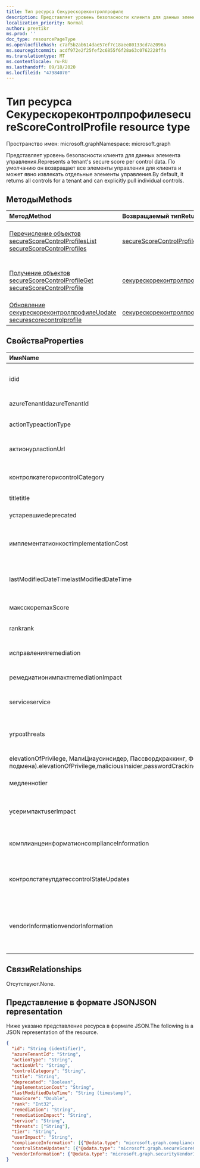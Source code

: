 ```yaml
---
title: Тип ресурса Секурескореконтролпрофиле
description: Представляет уровень безопасности клиента для данных элемента управления. По умолчанию он возвращает все элементы управления для клиента и может явно извлекать отдельные элементы управления.
localization_priority: Normal
author: preetikr
ms.prod: ''
doc_type: resourcePageType
ms.openlocfilehash: c7af5b2ab614dae57ef7c18aee80133cd7a2096a
ms.sourcegitcommit: acdf972e2f25fef2c6855f6f28a63c0762228ffa
ms.translationtype: MT
ms.contentlocale: ru-RU
ms.lasthandoff: 09/18/2020
ms.locfileid: "47984070"
---
```

# <a name="securescorecontrolprofile-resource-type"></a><span data-ttu-id="4db8e-104">Тип ресурса Секурескореконтролпрофиле</span><span class="sxs-lookup"><span data-stu-id="4db8e-104">secureScoreControlProfile resource type</span></span>

<span data-ttu-id="4db8e-105">Пространство имен: microsoft.graph</span><span class="sxs-lookup"><span data-stu-id="4db8e-105">Namespace: microsoft.graph</span></span>

<span data-ttu-id="4db8e-106">Представляет уровень безопасности клиента для данных элемента управления.</span><span class="sxs-lookup"><span data-stu-id="4db8e-106">Represents a tenant's secure score per control data.</span></span> <span data-ttu-id="4db8e-107">По умолчанию он возвращает все элементы управления для клиента и может явно извлекать отдельные элементы управления.</span><span class="sxs-lookup"><span data-stu-id="4db8e-107">By default, it returns all controls for a tenant and can explicitly pull individual controls.</span></span>


## <a name="methods"></a><span data-ttu-id="4db8e-108">Методы</span><span class="sxs-lookup"><span data-stu-id="4db8e-108">Methods</span></span>

| <span data-ttu-id="4db8e-109">Метод</span><span class="sxs-lookup"><span data-stu-id="4db8e-109">Method</span></span>   | <span data-ttu-id="4db8e-110">Возвращаемый тип</span><span class="sxs-lookup"><span data-stu-id="4db8e-110">Return Type</span></span>|<span data-ttu-id="4db8e-111">Описание</span><span class="sxs-lookup"><span data-stu-id="4db8e-111">Description</span></span>|
|:---------------|:--------|:----------|
|[<span data-ttu-id="4db8e-112">Перечисление объектов secureScoreControlProfiles</span><span class="sxs-lookup"><span data-stu-id="4db8e-112">List secureScoreControlProfiles</span></span>](../api/security-list-securescorecontrolprofiles.md) | [<span data-ttu-id="4db8e-113">secureScoreControlProfile</span><span class="sxs-lookup"><span data-stu-id="4db8e-113">secureScoreControlProfile</span></span>](securescorecontrolprofile.md) |<span data-ttu-id="4db8e-114">Чтение свойств и метаданных объекта Секурескореконтролпрофилес.</span><span class="sxs-lookup"><span data-stu-id="4db8e-114">Read properties and metadata of a secureScoreControlProfiles object.</span></span>|
|[<span data-ttu-id="4db8e-115">Получение объектов secureScoreControlProfile</span><span class="sxs-lookup"><span data-stu-id="4db8e-115">Get secureScoreControlProfile</span></span>](../api/securescorecontrolprofile-get.md) | [<span data-ttu-id="4db8e-116">секурескореконтролпрофиле</span><span class="sxs-lookup"><span data-stu-id="4db8e-116">securescorecontrolprofile</span></span>](securescorecontrolprofile.md) |<span data-ttu-id="4db8e-117">Чтение свойств и метаданных объекта Секурескореконтролпрофилес.</span><span class="sxs-lookup"><span data-stu-id="4db8e-117">Read properties and metadata of a secureScoreControlProfiles object.</span></span>|
|[<span data-ttu-id="4db8e-118">Обновление секурескореконтролпрофиле</span><span class="sxs-lookup"><span data-stu-id="4db8e-118">Update securescorecontrolprofile</span></span>](../api/securescorecontrolprofile-update.md) | [<span data-ttu-id="4db8e-119">секурескореконтролпрофиле</span><span class="sxs-lookup"><span data-stu-id="4db8e-119">securescorecontrolprofile</span></span>](securescorecontrolprofile.md) |<span data-ttu-id="4db8e-120">Обновление объекта секурескореконтролпрофиле.</span><span class="sxs-lookup"><span data-stu-id="4db8e-120">Update an securescorecontrolprofile object.</span></span> |


## <a name="properties"></a><span data-ttu-id="4db8e-121">Свойства</span><span class="sxs-lookup"><span data-stu-id="4db8e-121">Properties</span></span>

|<span data-ttu-id="4db8e-122">Имя</span><span class="sxs-lookup"><span data-stu-id="4db8e-122">Name</span></span> |<span data-ttu-id="4db8e-123">Тип</span><span class="sxs-lookup"><span data-stu-id="4db8e-123">Type</span></span> |<span data-ttu-id="4db8e-124">Описание</span><span class="sxs-lookup"><span data-stu-id="4db8e-124">Description</span></span> |
|:--|:--|:--|
|<span data-ttu-id="4db8e-125">id</span><span class="sxs-lookup"><span data-stu-id="4db8e-125">id</span></span>|<span data-ttu-id="4db8e-126">String</span><span class="sxs-lookup"><span data-stu-id="4db8e-126">String</span></span>|<span data-ttu-id="4db8e-127">GUID или уникальный идентификатор, созданный поставщиком.</span><span class="sxs-lookup"><span data-stu-id="4db8e-127">Provider-generated GUID/unique identifier.</span></span> <span data-ttu-id="4db8e-128">Только для чтения.</span><span class="sxs-lookup"><span data-stu-id="4db8e-128">Read-only.</span></span> <span data-ttu-id="4db8e-129">Обязательный атрибут.</span><span class="sxs-lookup"><span data-stu-id="4db8e-129">Required.</span></span>|
|<span data-ttu-id="4db8e-130">azureTenantId</span><span class="sxs-lookup"><span data-stu-id="4db8e-130">azureTenantId</span></span>|<span data-ttu-id="4db8e-131">String</span><span class="sxs-lookup"><span data-stu-id="4db8e-131">String</span></span>|<span data-ttu-id="4db8e-132">Строка GUID для идентификатора клиента.</span><span class="sxs-lookup"><span data-stu-id="4db8e-132">GUID string for tenant ID.</span></span>|
|<span data-ttu-id="4db8e-133">actionType</span><span class="sxs-lookup"><span data-stu-id="4db8e-133">actionType</span></span>|<span data-ttu-id="4db8e-134">String</span><span class="sxs-lookup"><span data-stu-id="4db8e-134">String</span></span>|<span data-ttu-id="4db8e-135">Тип действия управления (config, проверка, поведение).</span><span class="sxs-lookup"><span data-stu-id="4db8e-135">Control action type (Config, Review, Behavior).</span></span>|
|<span data-ttu-id="4db8e-136">актионурл</span><span class="sxs-lookup"><span data-stu-id="4db8e-136">actionUrl</span></span>|<span data-ttu-id="4db8e-137">String</span><span class="sxs-lookup"><span data-stu-id="4db8e-137">String</span></span>|<span data-ttu-id="4db8e-138">URL-адрес, по которому можно выполнить действия с элементом управления.</span><span class="sxs-lookup"><span data-stu-id="4db8e-138">URL to where the control can be actioned.</span></span> |
|<span data-ttu-id="4db8e-139">контролкатегори</span><span class="sxs-lookup"><span data-stu-id="4db8e-139">controlCategory</span></span>|<span data-ttu-id="4db8e-140">String</span><span class="sxs-lookup"><span data-stu-id="4db8e-140">String</span></span>|<span data-ttu-id="4db8e-141">Категория действий управления (идентификация, данные, устройство, приложения, инфраструктура).</span><span class="sxs-lookup"><span data-stu-id="4db8e-141">Control action category (Identity, Data, Device, Apps, Infrastructure).</span></span>|
|<span data-ttu-id="4db8e-142">title</span><span class="sxs-lookup"><span data-stu-id="4db8e-142">title</span></span>|<span data-ttu-id="4db8e-143">String</span><span class="sxs-lookup"><span data-stu-id="4db8e-143">String</span></span>|<span data-ttu-id="4db8e-144">Название элемента управления.</span><span class="sxs-lookup"><span data-stu-id="4db8e-144">Title of the control.</span></span>|
|<span data-ttu-id="4db8e-145">устаревшие</span><span class="sxs-lookup"><span data-stu-id="4db8e-145">deprecated</span></span>|<span data-ttu-id="4db8e-146">Boolean</span><span class="sxs-lookup"><span data-stu-id="4db8e-146">Boolean</span></span>|<span data-ttu-id="4db8e-147">Флаг, указывающий, является ли элемент управления амортизировано.</span><span class="sxs-lookup"><span data-stu-id="4db8e-147">Flag to indicate if a control is depreciated.</span></span>|
|<span data-ttu-id="4db8e-148">имплементатионкост</span><span class="sxs-lookup"><span data-stu-id="4db8e-148">implementationCost</span></span>|<span data-ttu-id="4db8e-149">String</span><span class="sxs-lookup"><span data-stu-id="4db8e-149">String</span></span>|<span data-ttu-id="4db8e-150">Стоимость ресурсов элемента управления имплемментатинг (минимальная, средняя, высокая).</span><span class="sxs-lookup"><span data-stu-id="4db8e-150">Resource cost of implemmentating control (low, moderate, high).</span></span>|
|<span data-ttu-id="4db8e-151">lastModifiedDateTime</span><span class="sxs-lookup"><span data-stu-id="4db8e-151">lastModifiedDateTime</span></span>|<span data-ttu-id="4db8e-152">DateTimeOffset</span><span class="sxs-lookup"><span data-stu-id="4db8e-152">DateTimeOffset</span></span>|<span data-ttu-id="4db8e-153">Время последнего изменения объекта профиля элемента управления.</span><span class="sxs-lookup"><span data-stu-id="4db8e-153">Time at which the control profile entity was last modified.</span></span> <span data-ttu-id="4db8e-154">Тип timestamp представляет дату и время</span><span class="sxs-lookup"><span data-stu-id="4db8e-154">The Timestamp type represents date and time</span></span>| 
|<span data-ttu-id="4db8e-155">максскоре</span><span class="sxs-lookup"><span data-stu-id="4db8e-155">maxScore</span></span>|<span data-ttu-id="4db8e-156">Двойное с плавающей точкой</span><span class="sxs-lookup"><span data-stu-id="4db8e-156">Double</span></span>|<span data-ttu-id="4db8e-157">максимальный достижимый показатель для элемента управления.</span><span class="sxs-lookup"><span data-stu-id="4db8e-157">max attainable score for the control.</span></span>|
|<span data-ttu-id="4db8e-158">rank</span><span class="sxs-lookup"><span data-stu-id="4db8e-158">rank</span></span>|<span data-ttu-id="4db8e-159">Int32</span><span class="sxs-lookup"><span data-stu-id="4db8e-159">Int32</span></span>|<span data-ttu-id="4db8e-160">Ранжирование стека для элемента управления корпорации Майкрософт.</span><span class="sxs-lookup"><span data-stu-id="4db8e-160">Microsoft's stack ranking of control.</span></span>|
|<span data-ttu-id="4db8e-161">исправления</span><span class="sxs-lookup"><span data-stu-id="4db8e-161">remediation</span></span>|<span data-ttu-id="4db8e-162">String</span><span class="sxs-lookup"><span data-stu-id="4db8e-162">String</span></span>|<span data-ttu-id="4db8e-163">Описание того, что будет исправлено элементом управления.</span><span class="sxs-lookup"><span data-stu-id="4db8e-163">Description of what the control will help remediate.</span></span>|
|<span data-ttu-id="4db8e-164">ремедиатионимпакт</span><span class="sxs-lookup"><span data-stu-id="4db8e-164">remediationImpact</span></span>|<span data-ttu-id="4db8e-165">String</span><span class="sxs-lookup"><span data-stu-id="4db8e-165">String</span></span>|<span data-ttu-id="4db8e-166">Описание влияния на пользователей об исправлении.</span><span class="sxs-lookup"><span data-stu-id="4db8e-166">Description of the impact on users of the remediation.</span></span>|
|<span data-ttu-id="4db8e-167">service</span><span class="sxs-lookup"><span data-stu-id="4db8e-167">service</span></span>|<span data-ttu-id="4db8e-168">String</span><span class="sxs-lookup"><span data-stu-id="4db8e-168">String</span></span>|<span data-ttu-id="4db8e-169">Служба, которая владеет элементом управления (Exchange, SharePoint, Azure AD).</span><span class="sxs-lookup"><span data-stu-id="4db8e-169">Service that owns the control (Exchange, Sharepoint, Azure AD).</span></span>|
|<span data-ttu-id="4db8e-170">угроз</span><span class="sxs-lookup"><span data-stu-id="4db8e-170">threats</span></span>|<span data-ttu-id="4db8e-171">Коллекция String</span><span class="sxs-lookup"><span data-stu-id="4db8e-171">String collection</span></span>|<span data-ttu-id="4db8e-172">Список угроз, по которым элемент управления уменьшается (Аккаунтбреач, удаление, Датаексфилтратион, удаление)</span><span class="sxs-lookup"><span data-stu-id="4db8e-172">List of threats the control mitigates (accountBreach,dataDeletion,dataExfiltration,dataSpillage,</span></span>
<span data-ttu-id="4db8e-173">elevationOfPrivilege, МалиЦиаусинсидер, Пассвордкраккинг, Фишингорвхалинг, подмена).</span><span class="sxs-lookup"><span data-stu-id="4db8e-173">elevationOfPrivilege,maliciousInsider,passwordCracking,phishingOrWhaling,spoofing).</span></span>|
|<span data-ttu-id="4db8e-174">медленно</span><span class="sxs-lookup"><span data-stu-id="4db8e-174">tier</span></span>|<span data-ttu-id="4db8e-175">String</span><span class="sxs-lookup"><span data-stu-id="4db8e-175">String</span></span>|<span data-ttu-id="4db8e-176">Уровень управления (ядро, Глубокая защита, расширенная)</span><span class="sxs-lookup"><span data-stu-id="4db8e-176">Control tier (Core, Defense in Depth, Advanced.)</span></span>   |
|<span data-ttu-id="4db8e-177">усеримпакт</span><span class="sxs-lookup"><span data-stu-id="4db8e-177">userImpact</span></span>|<span data-ttu-id="4db8e-178">String</span><span class="sxs-lookup"><span data-stu-id="4db8e-178">String</span></span>|<span data-ttu-id="4db8e-179">Пользовательское воздействие на реализацию элемента управления (минимальный, средний, высокий).</span><span class="sxs-lookup"><span data-stu-id="4db8e-179">User impact of implementing control (low, moderate, high).</span></span>   |
|<span data-ttu-id="4db8e-180">комплианцеинформатион</span><span class="sxs-lookup"><span data-stu-id="4db8e-180">complianceInformation</span></span>|<span data-ttu-id="4db8e-181">Коллекция [комплианцеинформатион](complianceinformation.md)</span><span class="sxs-lookup"><span data-stu-id="4db8e-181">[complianceInformation](complianceinformation.md) collection</span></span>|<span data-ttu-id="4db8e-182">Коллекция сведений о соответствии, связанных с контролем безопасности по показателю</span><span class="sxs-lookup"><span data-stu-id="4db8e-182">The collection of compliance information associated with secure score control</span></span>|
|<span data-ttu-id="4db8e-183">контролстатеупдатес</span><span class="sxs-lookup"><span data-stu-id="4db8e-183">controlStateUpdates</span></span>|<span data-ttu-id="4db8e-184">Коллекция [секурескореконтролстатеупдате](securescorecontrolstateupdate.md)</span><span class="sxs-lookup"><span data-stu-id="4db8e-184">[secureScoreControlStateUpdate](securescorecontrolstateupdate.md) collection</span></span>|<span data-ttu-id="4db8e-185">Флаг, указывающий, где клиент пометил элемент управления (игнорируется, thirdParty, проверен) (поддерживает [Обновление](../api/securescorecontrolprofile-update.md)).</span><span class="sxs-lookup"><span data-stu-id="4db8e-185">Flag to indicate where the tenant has marked a control (ignored, thirdParty, reviewed) (supports [update](../api/securescorecontrolprofile-update.md)).</span></span>|
|<span data-ttu-id="4db8e-186">vendorInformation</span><span class="sxs-lookup"><span data-stu-id="4db8e-186">vendorInformation</span></span>|[<span data-ttu-id="4db8e-187">securityVendorInformation</span><span class="sxs-lookup"><span data-stu-id="4db8e-187">securityVendorInformation</span></span>](securityvendorinformation.md)|<span data-ttu-id="4db8e-188">Сложный тип, содержащий сведения о продукте, поставщике, поставщике и подобеспечении безопасности (например, Vendor = Microsoft; Provider = Секурескоре).</span><span class="sxs-lookup"><span data-stu-id="4db8e-188">Complex type containing details about the security product/service vendor, provider, and subprovider (for example, vendor=Microsoft; provider=SecureScore).</span></span> <span data-ttu-id="4db8e-189">Обязательно.</span><span class="sxs-lookup"><span data-stu-id="4db8e-189">Required.</span></span>|

## <a name="relationships"></a><span data-ttu-id="4db8e-190">Связи</span><span class="sxs-lookup"><span data-stu-id="4db8e-190">Relationships</span></span>

<span data-ttu-id="4db8e-191">Отсутствуют.</span><span class="sxs-lookup"><span data-stu-id="4db8e-191">None.</span></span>

## <a name="json-representation"></a><span data-ttu-id="4db8e-192">Представление в формате JSON</span><span class="sxs-lookup"><span data-stu-id="4db8e-192">JSON representation</span></span>

<span data-ttu-id="4db8e-193">Ниже указано представление ресурса в формате JSON.</span><span class="sxs-lookup"><span data-stu-id="4db8e-193">The following is a JSON representation of the resource.</span></span>

<!-- {
  "blockType": "resource",
  "optionalProperties": [

  ],
  "@odata.type": "microsoft.graph.secureScoreControlProfile"
}-->

```json
{
  "id": "String (identifier)",
  "azureTenantId": "String",
  "actionType": "String",
  "actionUrl": "String",
  "controlCategory": "String",
  "title": "String", 
  "deprecated": "Boolean",
  "implementationCost": "String",
  "lastModifiedDateTime": "String (timestamp)",
  "maxScore": "Double",
  "rank": "Int32",
  "remediation": "String",
  "remediationImpact": "String",
  "service": "String",
  "threats": ["String"],
  "tier": "String",
  "userImpact": "String",
  "complianceInformation": [{"@odata.type": "microsoft.graph.complianceInformation"}], 
  "controlStateUpdates": [{"@odata.type": "microsoft.graph.secureScoreControlStateUpdate"}],
  "vendorInformation": {"@odata.type": "microsoft.graph.securityVendorInformation"},
}

```
<!-- uuid: 8fcb5dbc-d5aa-4681-8e31-b001d5168d79
2015-10-25 14:57:30 UTC -->
<!-- {
  "type": "#page.annotation",
  "description": "secureScoreControlProfiles resource",
  "keywords": "",
  "section": "documentation",
  "tocPath": ""
}-->

